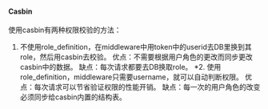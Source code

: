 #### Casbin
使用casbin有两种权限校验的方法：
1. 不使用role_definition，在middleware中用token中的userid去DB里换到其role，然后用casbin去校验。
优点：不需要根据用户角色的更改而同步更改casbin中的数据。
缺点：每次请求都要去DB换取role。
*2. 使用role_definition，middleware只需要username，就可以自动判断权限。
优点：每次请求可以节省验证权限的性能开销。
缺点：每一次的用户角色的改变必须同步给casbin内置的结构表。